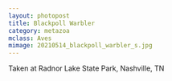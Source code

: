 ```yaml
---
layout: photopost
title: Blackpoll Warbler
category: metazoa
mclass: Aves
mimage: 20210514_blackpoll_warbler_s.jpg
---
```


Taken at Radnor Lake State Park, Nashville, TN
